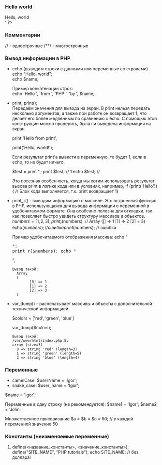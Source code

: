 ### Hello world
<?php echo '<h1>Hello, world</h1> <br>' ?>

### Комментарии
// - однострочные
/**/ - многострочные

### Вывод информации в PHP
- echo (выводим строки с данными или переменные со строками) <br>
    echo "Hello, world"; <br>
    echo $name; <br>
  
    Пример конкатенации строк: <br>
    echo 'Hello ', 'from ', 'PHP ', 'by ', $name;
  
- print, print(); <br>
  Передаём значения для вывода на экран. В print нельзя передать несколько аргументов, а также при работе он возвращает 1, что делает его более медленным по сравнению с echo. С помощью этой конструкции можно проверить, была ли выведена информация на экран<br>
  
     print 'Hello from print';
  
     print('Hello, world!');
  
     Если результат print'a вывести в переменную, то будет 1, если в echo, то не будет ничего. 
  
     $test = print '';
     print $test; // 1
     echo $test; //
  
    Это полезная особенность, когда мы хотим использовать результат вызова print в логике кода или в условиях, например, 
    if (print('Hello')) { // Блок кода выполняется, т.к. print возвращает 1}

- print_r() - выводим информацию о массиве. Это встроенная функция в PHP, использующаяся для вывода информации о переменной в удобочитаемом формате. Она особенно полезна для откладки, так как позволяет быстро увидеть структуру массивов и объектов.
    $numbers = [1, 2, 3];
    print_r($numbers); // Array ([] => 1 [1] => 2 [2] = 3)
    echo($numbers); // ошибка
    print($numbers); // ошибка

    Пример удобочитаемого отображения массива:
      еcho "<pre>";
      print_r($numbers);
      еcho "</pre>";

      Вывод такой:
        Array
        (
              [0] => 1
              [1] => 2
              [2] => 3
        )
     

- var_dump() - распечатывает массивы и объекты с дополнительной технической информацией.

    $colors = ['red', 'green', 'blue']
    
    var_dump($colors);

      Вывод такой:
      /var/www/html/index.php:5:
      array (size=3)
        0 => string 'red' (length=3)
        1 => string 'green' (length=5)
        2 => string 'blue' (length=4)        


### Переменные
- camelCase: $userName = 'Igor';
- snake_case: $user_name = 'Igor';

$name = 'Igor';

Переменные в одну строку (не рекомендуется):
  $name1 = 'Igor'; $name2 = 'John;

Множественное присваивание
  $a = $b = $c = 50; // у каждой переменной значение 50

### Константы (неизменяемые переменные)
1. define(<название_константы>, <значение_константы>);
     define("SITE_NAME", "PHP tutorials");
     echo SITE_NAME; // без доллара!
    
